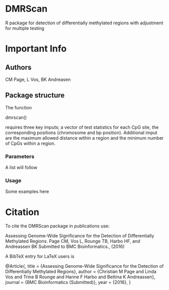 # DMRScan
R package for detection of differentially methylated regions with adjustment for multiple testing

# Important Info
## Authors
CM Page, L Vos, BK Andreasen

## Package structure
The function 

  dmrscan() 

requires three key imputs; 
  a vector of test statistics for each CpG site, 
  the corresponding positions (chromosome and bp position). 
  Additional imput are the maximum allowed distance within a region and the minimum number of CpGs within a region.


### Parameters
A list will follow

### Usage
Some examples here


# Citation

To cite the DMRScan package in publications use:

  Assessing Genome-Wide Significance for the Detection of Differentially Methylated Regions. Page CM, Vos L, Rounge TB, Harbo   HF, and Andreassen BK Submitted to BMC Bioinformatics., (2016) 

A BibTeX entry for LaTeX users is

  @Article{,
    title = {Assessing Genome-Wide Significance for the Detection of Differentially Methylated Regions},
    author = {Christian M Page and Linda Vos and Trine B Rounge and Hanne F Harbo and Bettina K Andreassen},
    journal = {BMC Bioinformatics (Submitted)},
    year = {2016},
  }
